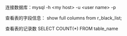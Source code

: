
连接数据库：mysql -h \<my host\> -u \<user name\> -p

查看表的字段信息：
	show full columns from r_black_list;


查看表的记录数
        SELECT COUNT(*) FROM table_name
